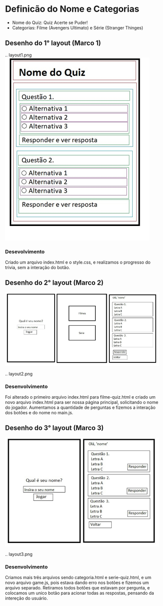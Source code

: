 # Definicão do Nome e Categorias

- Nome do Quiz: Quiz Acerte se Puder!
- Categorias: Filme (Avengers Ultimato) e Série (Stranger Thinges)

## Desenho do 1° layout (Marco 1)

.. layout1.png
![Tux, the Linux mascot](/img/layout-1.jpg)

### Desevolvimento

Criado um arquivo index.html e o style.css, e realizamos o progresso do trivia, sem a interação do botão.

## Desenho do 2° layout (Marco 2)
![Tux, the Linux mascot](/img//layout%202.jpg)

.. layout2.png

### Desenvolvimento

Foi alterado o primeiro arquivo index.html para filme-quiz.html e criado um novo arquivo index.html para ser nossa página principal, solicitando o nome do jogador. Aumentamos a quantidade de perguntas e fizemos a interação dos botões e do nome no main.js.

## Desenho do 3° layout (Marco 3)
![Tux, the Linux mascot](/img/layout-3.jpg)

.. layout3.png

### Desenvolvimento

Criamos mais três arquivos sendo categoria.html e serie-quiz.html, e um novo arquivo game.js, pois estava dando erro nos botões e fizemos um arquivo separado.
Retiramos todos botões que estavam por pergunta, e colocamos um unico botão para acionar todas as respostas, pensando da intereção do usuário.
